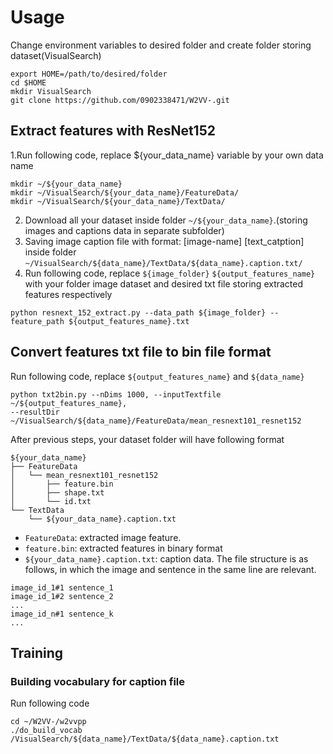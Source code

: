 # Usage

Change environment variables to desired folder and create folder storing dataset(VisualSearch)
```
export HOME=/path/to/desired/folder
cd $HOME
mkdir VisualSearch
git clone https://github.com/0902338471/W2VV-.git
```

## Extract features with ResNet152
1.Run following code, replace ${your_data_name} variable by your own data name
```
mkdir ~/${your_data_name}   
mkdir ~/VisualSearch/${your_data_name}/FeatureData/
mkdir ~/VisualSearch/${your_data_name}/TextData/
```
2. Download all your dataset inside folder ```~/${your_data_name}```.(storing images and captions data in separate subfolder)
3. Saving image caption file with format: [image-name] [text_catption] inside folder ```~/VisualSearch/${data_name}/TextData/${data_name}.caption.txt/```
4. Run following code, replace ```${image_folder}``` ```${output_features_name}``` with your folder image dataset and desired txt file storing extracted features respectively
```
python resnext_152_extract.py --data_path ${image_folder} -- feature_path ${output_features_name}.txt
```

## Convert features txt file to bin file format 
Run following code, replace ```${output_features_name}``` and ```${data_name}```
```
python txt2bin.py --nDims 1000, --inputTextfile ~/${output_features_name},
--resultDir ~/VisualSearch/${data_name}/FeatureData/mean_resnext101_resnet152
```
After previous steps, your dataset folder will have following format
```shell
${your_data_name}
├── FeatureData
│   └── mean_resnext101_resnet152
│       ├── feature.bin
│       ├── shape.txt
│       └── id.txt
└── TextData
    └── ${your_data_name}.caption.txt

```

* `FeatureData`: extracted image feature. 
* `feature.bin`: extracted features in binary format
* `${your_data_name}.caption.txt`: caption data. The file structure is as follows, in which the image and sentence in the same line are relevant.
```
image_id_1#1 sentence_1
image_id_1#2 sentence_2
...
image_id_n#1 sentence_k
...
```

## Training

### Building vocabulary for caption file

Run following code
```
cd ~/W2VV-/w2vvpp
./do_build_vocab /VisualSearch/${data_name}/TextData/${data_name}.caption.txt
```

